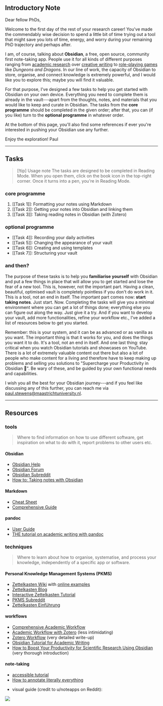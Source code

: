 ## Introductory Note
Dear fellow PhDs,

Welcome to the first day of the rest of your research career! You've made the commendably wise decision to spend a little bit of time trying out a tool that might save you lots of time, energy, and worry during your remaining PhD trajectory and perhaps after.

I am, of course, talking about **Obsidian**, a free, open source, community first note-taking app. People use it for all kinds of different purposes ranging from [academic research](https://medium.com/@alexandraphelan/an-updated-academic-workflow-zotero-obsidian-cffef080addd) over [creative writing](https://storyletter.substack.com/p/to-build-a-note-is-note-taking-productive) to [role-playing games](https://phd20.com/blog/getting-started-with-obsidian-dnd/) like *Dungeons and Dragons*. In our line of work, the capacity of Obsidian to store, organise, and connect knowledge is extremely powerful, and I would like you to explore this; maybe you will find it valuable.

For that purpose, I've designed a few tasks to help you get started with Obsidian on your own device. Everything you need to complete them is already in the vault---apart from the thoughts, notes, and materials that you would like to keep and curate in Obsidian. The tasks from the **core programme** should be completed in the given order; after that, you can (if you like) turn to the **optional programme** in whatever order. 

At the bottom of this page, you'll also find some references if ever you're interested in pushing your Obsidian use any further.

Enjoy the exploration!
Paul

---
## Tasks
> [!tip] Usage note
> The tasks are designed to be completed in Reading Mode. When you open them, click on the book icon in the top-right corner. Once it turns into a pen, you're in Reading Mode. 

### core programme
1. [[Task 1]]: Formatting your notes using Markdown
2. [[Task 2]]: Getting your notes into Obsidian and linking them
3. [[Task 3]]: Taking reading notes in Obsidian (with Zotero)

### optional programme
- [[Task 4]]: Recording your daily activities
- [[Task 5]]: Changing the appearance of your vault
- [[Task 6]]: Creating and using templates
- [[Task 7]]: Structuring your vault

### and then?
The purpose of these tasks is to help you **familiarise yourself** with Obsidian and put a few things in place that will allow you to get started and lose the fear of a new tool. This is, however, not the important part. Having a clean, beautiful, optimised vault is completely pointless if you don't do work in it. This is a tool, not an end in itself. The important part comes now: **start taking notes**. Just start. Now. Completing the tasks will give you a minimal environment where you can get a lot of things done; everything else you can figure out along the way. Just give it a try. And if you want to develop your vault, add more functionalities, refine your workflow etc., I've added a list of resources below to get you started.

Remember: this is your system, and it can be as advanced or as vanilla as you want. The important thing is that it works for you, and does the things you want it to do. It's a tool, not an end in itself. And one last thing: stay critical when you watch Obsidian tutorials and showcases on YouTube. There is a lot of extremely valuable content out there but also a lot of people who make content for a living and therefore have to keep making up problems and selling you solutions to "Supercharge your Productivity in Obsidian 🧠". Be wary of these, and be guided by your own functional needs and capabilities.

I wish you all the best for your Obsidian journey---and if you feel like discussing any of this further, you can reach me via paul.stewens@maastrichtuniversity.nl.

---
## Resources
### tools
> Where to find information on how to use different software, get inspiration on what to do with it, report problems to other users etc.

#### Obsidian
+ [Obsidian Help](https://help.obsidian.md/)
+ [Obsidian Forum](https://forum.obsidian.md/)
+ [Obsidian Subreddit](https://www.reddit.com/r/ObsidianMD/)
+ [How to: Taking notes with Obsidian](https://twelvetables.blog/taking-notes-with-obsidian/)

#### Markdown
+ [Cheat Sheet](https://www.markdownguide.org/cheat-sheet/)
+ [Comprehensive Guide](https://www.markdownguide.org/)

#### pandoc
+ [User Guide](https://pandoc.org/MANUAL.html)
+ [THE tutorial on academic writing with pandoc](https://www.youtube.com/watch?v=J86Pm62XM_Q)

### techniques
> Where to learn about how to organise, systematise, and process your knowledge, independently of a specific app or software.
 
#### Personal Knowledge Management Systems (PKMS)
+ [Zettelkasten Wiki](https://zk.zettel.page/) with [online examples](https://zk.zettel.page/examples)
+ [Zettelkasten Blog](https://zettelkasten.de/)
+ [Interactive Zettelkasten Tutorial](https://binnyva.com/zettelkasten/)
+ [PKMS Subreddit](https://www.reddit.com/r/PKMS/)
+ [Zettelkasten Einführung](https://publish.obsidian.md/marcbielert/Workshop+Vorbereitung+Zettelkasten+Einf%C3%BChrung)

#### workflows
+ [Comprehensive Academic Workflow](https://chris-grieser.de/Comprehensive-Academic-Workflow-from-Reading-to-Writing-in-Markdown)
+ [Academic Workflow with Zotero](https://martinezponciano.es/2021/04/05/research-workflow-as-a-phd-student-in-the-humanities/) (less intimidating)
+ [Zotero Workflow](https://forum.obsidian.md/t/zotero-zotfile-mdnotes-obsidian-dataview-workflow/15536) (very detailed write-up)
+ [Obsidian Tutorial for Academic Writing](https://medium.com/better-humans/obsidian-tutorial-for-academic-writing-87b038060522)
+ [How to Boost Your Productivity for Scientific Research Using Obsidian](https://medium.com/better-humans/how-to-boost-your-productivity-for-scientific-research-using-obsidian-fe85c98c63c8) (very thorough introduction)

#### note-taking
+ [accessible tutorial](https://www.youtube.com/watch?v=L9SLlxaEEXY)
+ [How to annotate literally everything](https://beepb00p.xyz/annotating.html)
- visual guide (credit to u/noteapps on Reddit):

![](https://i.redd.it/7qy4ye0qfli91.png)

